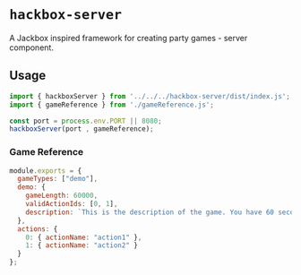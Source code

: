 # `hackbox-server`

A Jackbox inspired framework for creating party games - server component.

## Usage

```javascript
import { hackboxServer } from '../../../hackbox-server/dist/index.js';
import { gameReference } from './gameReference.js';

const port = process.env.PORT || 8080;
hackboxServer(port , gameReference);
```

### Game Reference

```javascript
module.exports = {
  gameTypes: ["demo"],
  demo: {
    gameLength: 60000,
    validActionIds: [0, 1],
    description: `This is the description of the game. You have 60 seconds to compete`
  },
  actions: {
    0: { actionName: "action1" },
    1: { actionName: "action2" }
  }
};
```

